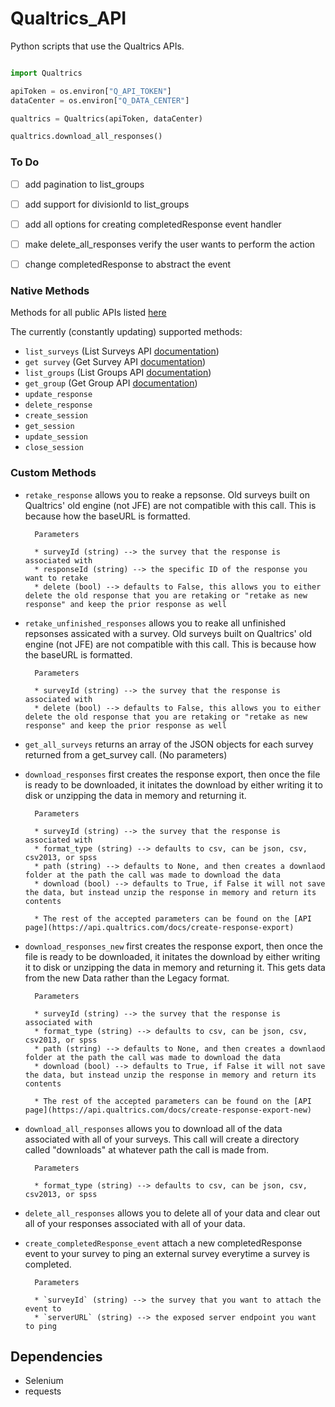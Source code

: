 # Qualtrics_API


Python scripts that use the Qualtrics APIs.

```python

import Qualtrics

apiToken = os.environ["Q_API_TOKEN"]     
dataCenter = os.environ["Q_DATA_CENTER"] 

qualtrics = Qualtrics(apiToken, dataCenter)

qualtrics.download_all_responses()

```

### To Do

- [ ] add pagination to list_groups
- [ ] add support for divisionId to list_groups
- [ ] add all options for creating completedResponse event handler
- [ ] make delete_all_responses verify the user wants to perform the action
- [ ] change completedResponse to abstract the event


### Native Methods

Methods for all public APIs listed [here](https://api.qualtrics.com/)

The currently (constantly updating) supported methods:

* `list_surveys` (List Surveys API [documentation](https://api.qualtrics.com/docs/list-surveys))
* `get survey` (Get Survey API [documentation](https://api.qualtrics.com/docs/get-survey))
* `list_groups` (List Groups API [documentation](https://api.qualtrics.com/docs/list-groups)) 
* `get_group` (Get Group API [documentation](https://api.qualtrics.com/docs/get-group))
* `update_response`
* `delete_response`
* `create_session`
* `get_session`
* `update_session`
* `close_session`


### Custom Methods

* `retake_response` allows you to reake a repsonse. Old surveys built on Qualtrics' old engine (not JFE) are not compatible with this call. This is because how the baseURL is formatted. 

		Parameters  

		* surveyId (string) --> the survey that the response is associated with
		* responseId (string) --> the specific ID of the response you want to retake
		* delete (bool) --> defaults to False, this allows you to either delete the old response that you are retaking or "retake as new response" and keep the prior response as well


* `retake_unfinished_responses` allows you to reake all unfinished repsonses assicated with a survey. Old surveys built on Qualtrics' old engine (not JFE) are not compatible with this call. This is because how the baseURL is formatted. 


		Parameters

		* surveyId (string) --> the survey that the response is associated with
		* delete (bool) --> defaults to False, this allows you to either delete the old response that you are retaking or "retake as new response" and keep the prior response as well


* `get_all_surveys` returns an array of the JSON objects for each survey returned from a get_survey call. (No parameters)


* `download_responses` first creates the response export, then once the file is ready to be downloaded, it initates the download by either writing it to disk or unzipping the data in memory and returning it.


		Parameters

		* surveyId (string) --> the survey that the response is associated with
		* format_type (string) --> defaults to csv, can be json, csv, csv2013, or spss
		* path (string) --> defaults to None, and then creates a downlaod folder at the path the call was made to download the data
		* download (bool) --> defaults to True, if False it will not save the data, but instead unzip the response in memory and return its contents

		* The rest of the accepted parameters can be found on the [API page](https://api.qualtrics.com/docs/create-response-export)

* `download_responses_new` first creates the response export, then once the file is ready to be downloaded, it initates the download by either writing it to disk or unzipping the data in memory and returning it. This gets data from the new Data rather than the Legacy format.


		Parameters

		* surveyId (string) --> the survey that the response is associated with
		* format_type (string) --> defaults to csv, can be json, csv, csv2013, or spss
		* path (string) --> defaults to None, and then creates a downlaod folder at the path the call was made to download the data
		* download (bool) --> defaults to True, if False it will not save the data, but instead unzip the response in memory and return its contents

		* The rest of the accepted parameters can be found on the [API page](https://api.qualtrics.com/docs/create-response-export-new)


* `download_all_responses` allows you to download all of the data associated with all of your surveys. This call will create a directory called "downloads" at whatever path the call is made from. 
	
		Parameters

		* format_type (string) --> defaults to csv, can be json, csv, csv2013, or spss


* `delete_all_responses` allows you to delete all of your data and clear out all of your responses associated with all of your data.


* `create_completedResponse_event` attach a new completedResponse event to your survey to ping an external survey everytime a survey is completed.

		Parameters

		* `surveyId` (string) --> the survey that you want to attach the event to
		* `serverURL` (string) --> the exposed server endpoint you want to ping




## Dependencies 

* Selenium
* requests